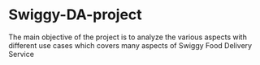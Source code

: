 # Swiggy-DA-project
The main objective of the project is to analyze the various aspects with different use cases which covers many aspects of Swiggy Food Delivery Service
